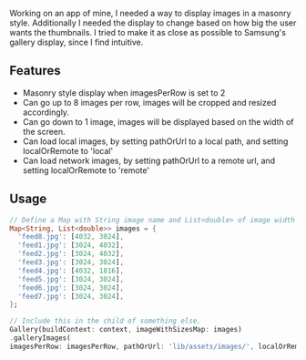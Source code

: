 Working on an app of mine, I needed a way to display images in a masonry style. Additionally I needed
the display to change based on how big the user wants the thumbnails. I tried to make it as close 
as possible to Samsung's gallery display, since I find intuitive.

## Features

- Masonry style display when imagesPerRow is set to 2
- Can go up to 8 images per row, images will be cropped and resized accordingly.
- Can go down to 1 image, images will be displayed based on the width of the screen.
- Can load local images, by setting pathOrUrl to a local path, and setting localOrRemote to 'local'
- Can load network images, by setting pathOrUrl to a remote url, and setting localOrRemote to 'remote'

## Usage

```dart
// Define a Map with String image name and List<double> of image width x height
Map<String, List<double>> images = {
  'feed8.jpg': [4032, 3024],
  'feed1.jpg': [3024, 4032],
  'feed2.jpg': [3024, 4032],
  'feed3.jpg': [3024, 3024],
  'feed4.jpg': [4032, 1816],
  'feed5.jpg': [3024, 3024],
  'feed6.jpg': [3024, 3024],
  'feed7.jpg': [3024, 3024],
};

// Include this in the child of something else.
Gallery(buildContext: context, imageWithSizesMap: images)
.galleryImages(
imagesPerRow: imagesPerRow, pathOrUrl: 'lib/assets/images/', localOrRemote: 'local'),

```

